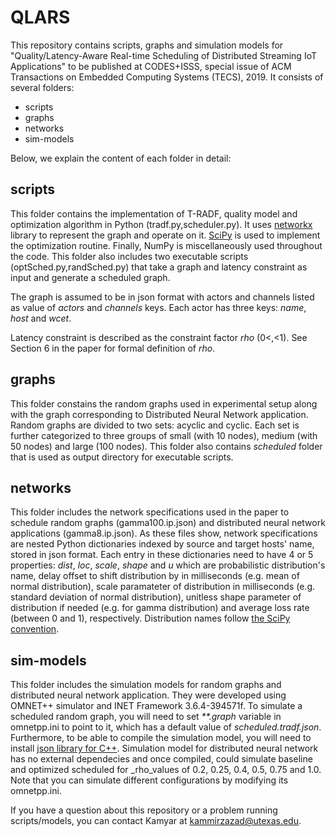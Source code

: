 # QLARS
This repository contains scripts, graphs and simulation models for "Quality/Latency-Aware Real-time Scheduling of Distributed Streaming IoT Applications" to be published at CODES+ISSS, special issue of ACM Transactions on Embedded Computing Systems (TECS), 2019.
It consists of several folders:

* scripts
* graphs
* networks
* sim-models

Below, we explain the content of each folder in detail:

## scripts
This folder contains the implementation of T-RADF, quality model and optimization algorithm in Python (tradf.py,scheduler.py). It uses [networkx](https://networkx.github.io/) library to represent the graph and operate on it. [SciPy](https://www.scipy.org/) is used to implement the optimization routine. Finally, NumPy is miscellaneously used throughout the code. This folder also includes two executable scripts (optSched.py,randSched.py) that take a graph and latency constraint as input and generate a scheduled graph. 

The graph is assumed to be in json format with actors and channels listed as value of _actors_ and _channels_ keys. Each actor has three keys: _name_, _host_ and _wcet_. 

Latency constraint is described as the constraint factor _rho_ (0<,<1). See Section 6 in the paper for formal definition of _rho_.

## graphs
This folder constains the random graphs used in experimental setup along with the graph corresponding to Distributed Neural Network application. Random graphs are divided to two sets: acyclic and cyclic. Each set is further categorized to three groups of small (with 10 nodes), medium (with 50 nodes) and large (100 nodes). This folder also contains _scheduled_ folder that is used as output directory for executable scripts.

## networks
This folder includes the network specifications used in the paper to schedule random graphs (gamma100.ip.json) and distributed neural network applications (gamma8.ip.json). As these files show, network specifications are nested Python dictionaries indexed by source and target hosts' name, stored in json format. Each entry in these dictionaries need to have 4 or 5 properties: _dist_, _loc_, _scale_, _shape_ and _u_ which are probabilistic distribution's name, delay offset to shift distribution by in milliseconds (e.g. mean of normal distribution), scale paramateter of distribution in milliseconds (e.g. standard deviation of normal distribution), unitless shape parameter of distribution if needed (e.g. for gamma distribution) and average loss rate (between 0 and 1), respectively. Distribution names follow [the SciPy convention](https://docs.scipy.org/doc/scipy-0.16.1/reference/stats.html).

## sim-models
This folder includes the simulation models for random graphs and distributed neural network application. They were developed using OMNET++ simulator and INET Framework 3.6.4-394571f. To simulate a scheduled random graph, you will need to set _**.graph_ variable in omnetpp.ini to point to it, which has a default value of _scheduled.tradf.json_. Furthermore, to be able to compile the simulation model, you will need to install [json library for C++](https://packages.debian.org/sid/libjsoncpp-dev). Simulation model for distributed neural network has no external dependecies and once compiled, could simulate baseline and optimized scheduled for _rho_values of 0.2, 0.25, 0.4, 0.5, 0.75 and 1.0. Note that you can simulate different configurations by modifying its omnetpp.ini.


If you have a question about this repository or a problem running scripts/models, you can contact Kamyar at kammirzazad@utexas.edu. 

